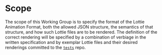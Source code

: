 # Scope

The scope of this Working Group is to specify the format of the Lottie Animation Format, both 
the allowed JSON structure, the semantics of that structure, and how such Lottie files are to be 
rendered. The definition of the correct rendering will be specified by a combination of verbiage 
in the written specification and by exemplar Lottie files and their desired renderings committed
to the [`tests`](https://github.com/lottie-animation-community/tests) repo.
